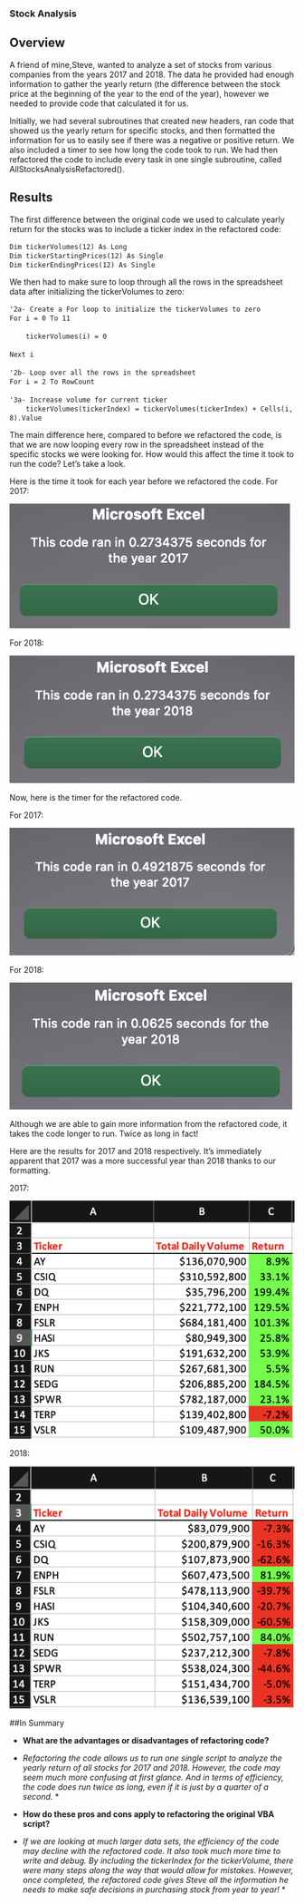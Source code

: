### Stock Analysis

## Overview

A friend of mine,Steve, wanted to analyze a set of stocks from various companies from the years 2017 and 2018. The data he provided had enough information to gather the yearly return (the difference between the stock price at the beginning of the year to the end of the year), however we needed to provide code that calculated it for us.

Initially, we had several subroutines that created new headers, ran code that showed us the yearly return for specific stocks, and then formatted the information for us to easily see if there was a negative or positive return. We also included a timer to see how long the code took to run. We had then refactored the code to include every task in one single subroutine, called AllStocksAnalysisRefactored().

## Results

The first difference between the original code we used to calculate yearly return for the stocks was to include a ticker index in the refactored code:

```
Dim tickerVolumes(12) As Long
Dim tickerStartingPrices(12) As Single
Dim tickerEndingPrices(12) As Single
```

We then had to make sure to loop through all the rows in the spreadsheet data after initializing the tickerVolumes to zero:

```
'2a- Create a For loop to initialize the tickerVolumes to zero
For i = 0 To 11

    tickerVolumes(i) = 0
        
Next i

'2b- Loop over all the rows in the spreadsheet
For i = 2 To RowCount

'3a- Increase volume for current ticker
    tickerVolumes(tickerIndex) = tickerVolumes(tickerIndex) + Cells(i, 8).Value
```

The main difference here, compared to before we refactored the code, is that we are now looping every row in the spreadsheet instead of the specific stocks we were looking for. How would this affect the time it took to run the code? Let’s take a look.

Here is the time it took for each year before we refactored the code.
For 2017:

![2017_initial_timer.png](/Resources/2017_initial_timer.png)

For 2018:

![2018_initial_timer.png](/Resources/2018_initial_timer.png)

Now, here is the timer for the refactored code.

For 2017:

![VBA_Challenge_2017.png](/Resources/VBA_Challenge_2017.png)

For 2018:

![VBA_Challenge_2018.png](/Resources/VBA_Challenge_2018.png)

Although we are able to gain more information from the refactored code, it takes the code longer to run. Twice as long in fact!

Here are the results for 2017 and 2018 respectively. It’s immediately apparent that 2017 was a more successful year than 2018 thanks to our formatting.

2017:

![VBA_Challenge_2017_Results.png](/Resources/VBA_Challenge_2017_Results.png)

2018:

![VBA_Challenge_2018_Results.png](/Resources/VBA_Challenge_2018_Results.png)


##In Summary

- **What are the advantages or disadvantages of refactoring code?**
* *Refactoring the code allows us to run one single script to analyze the yearly return of all stocks for 2017 and 2018. However, the code may seem much more confusing at first glance. And in terms of efficiency, the code does run twice as long, even if it is just by a quarter of a second.* *

- **How do these pros and cons apply to refactoring the original VBA script?**
* *If we are looking at much larger data sets, the efficiency of the code may decline with the refactored code.  It also took much more time to write and debug. By including the tickerIndex for the tickerVolume, there were many steps along the way that would allow for mistakes. However, once completed, the refactored code gives Steve all the information he needs to make safe decisions in purchasing stock from year to year!* *
